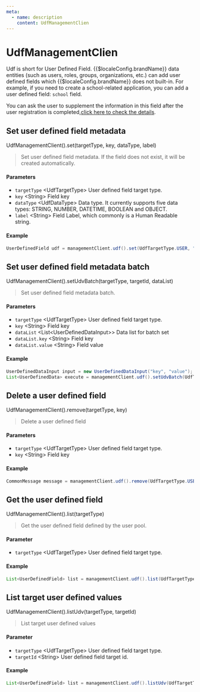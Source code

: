 ```yaml
---
meta:
  - name: description
    content: UdfManagementClien
---
```


# UdfManagementClien

<LastUpdated/>

Udf is short for User Defined Field. {{$localeConfig.brandName}} data entities (such as users, roles, groups, organizations, etc.) can add user defined fields which {{$localeConfig.brandName}} does not built-in. For example, if you need to create a school-related application, you can add a user defined field: `school` field.

You can ask the user to supplement the information in this field after the user registration is completed,[click here to check the details](/guides/authentication/extensibility/user-defined-field.md).

## Set user defined field metadata

UdfManagementClient().set(targetType, key, dataType, label)

> Set user defined field metadata. If the field does not exist, it will be created automatically.

#### Parameters

- `targetType` \<UdfTargetType\> User defined field target type.
- `key` \<String\> Field key
- `dataType` \<UdfDataType\> Data type. It currently supports five data types: STRING, NUMBER, DATETIME, BOOLEAN and OBJECT. 
- `label` \<String\> Field Label, which commonly is a Human Readable string.

#### Example

```java
UserDefinedField udf = managementClient.udf().set(UdfTargetType.USER, "key", UdfDataType.STRING, "label").execute();
```

## Set user defined field metadata batch

UdfManagementClient().setUdvBatch(targetType, targetId, dataList)

> Set user defined field metadata batch. 

#### Parameters

- `targetType` \<UdfTargetType\> User defined field target type.
- `key` \<String\> Field key
- `dataList` \<List\<UserDefinedDataInput>\> Data list for batch set
- `dataList.key` \<String\> Field key
- `dataList.value` \<String\> Field value


#### Example

```java
UserDefinedDataInput input = new UserDefinedDataInput("key", "value");
List<UserDefinedData> execute = managementClient.udf().setUdvBatch(UdfTargetType.USER, "userId", Arrays.asList(input)).execute();
```

## Delete a user defined field

UdfManagementClient().remove(targetType, key)

> Delete a user defined field

#### Parameters

- `targetType` \<UdfTargetType\> User defined field target type.
- `key` \<String\> Field key

#### Example

```java
CommonMessage message = managementClient.udf().remove(UdfTargetType.USER, "key").execute();
```

## Get the user defined field

UdfManagementClient().list(targetType)

> Get the user defined field defined by the user pool.

#### Parameter

- `targetType` \<UdfTargetType\> User defined field target type.

#### Example

```java
List<UserDefinedField> list = managementClient.udf().list(UdfTargetType.USER).execute();
```

## List target user defined values

UdfManagementClient().listUdv(targetType, targetId)

> List target user defined values

#### Parameter

- `targetType` \<UdfTargetType\> User defined field target type.
- `targetId` \<String\> User defined field target id.

#### Example

```java
List<UserDefinedField> list = managementClient.udf().listUdv(UdfTargetType.USER, "userId").execute();
```